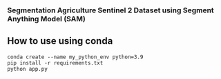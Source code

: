 ### Segmentation Agriculture Sentinel 2 Dataset using Segment Anything Model (SAM)

## How to use using conda
```
conda create --name my_python_env python=3.9
pip install -r requirements.txt
python app.py
```
